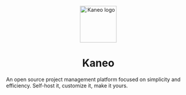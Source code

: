 <p align="center">
  <a href="https://github.com/kaneo-app/app">
    <img src="./assets/logo.svg" alt="Kaneo logo" width="100" />
  </a>
</p>
<h1 align="center">Kaneo</h1>

An open source project management platform focused on simplicity and efficiency. Self-host it, customize it, make it yours.
